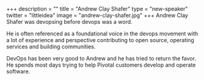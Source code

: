 +++
description = ""
title = "Andrew Clay Shafer"
type = "new-speaker"
twitter = "littleidea"
image = "andrew-clay-shafer.jpg"
+++
Andrew Clay Shafer was devopsing before devops was a word.

He is often referenced as a foundational voice in the devops movement with a lot of experience and perspective contributing to open source, operating services and building communities.

DevOps has been very good to Andrew and he has tried to return the favor. He spends most days trying to help Pivotal customers develop and operate software.
